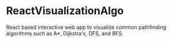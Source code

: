 # ReactVisualizationAlgo
React based interactive web app to visualize common pathfinding algorithms such as A*, Dijkstra's, DFS, and BFS.
